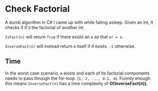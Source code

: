 # Check Factorial
A dumb algorithm in C# I came up with while falling asleep. Given an int, it checks if it's the factorial of another int. 

`IsFact(n)` will return `True` if there exists an `m` so that `m! = n`.

`InverseFact(n)` will instead return `m` itself if it exists. `-1` otherwise.


## Time
In the worst case scenario, `m` exists and each of its factorial components needs to pass through the for-loop. (`1, 2, ..., m-1, m`).
Funnily enough this means `InverseFact(n)` has a time complexity of **O(InverseFact(n))**.

